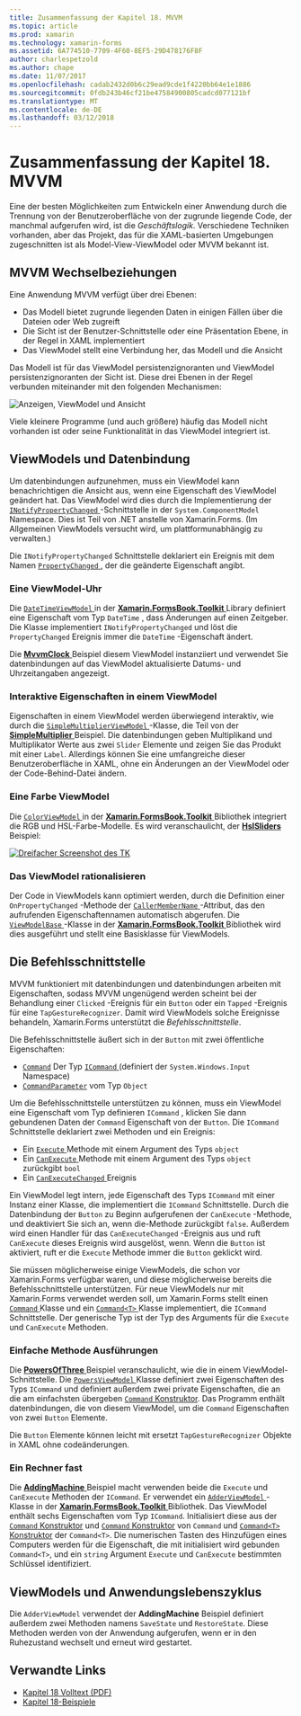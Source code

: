 ```yaml
---
title: Zusammenfassung der Kapitel 18. MVVM
ms.topic: article
ms.prod: xamarin
ms.technology: xamarin-forms
ms.assetid: 6A774510-7709-4F60-8EF5-29D478176F8F
author: charlespetzold
ms.author: chape
ms.date: 11/07/2017
ms.openlocfilehash: cadab2432d0b6c29ead9cde1f4220bb64e1e1886
ms.sourcegitcommit: 0fdb243b46cf21be47584900805cadcd077121bf
ms.translationtype: MT
ms.contentlocale: de-DE
ms.lasthandoff: 03/12/2018
---
```

# <a name="summary-of-chapter-18-mvvm"></a>Zusammenfassung der Kapitel 18. MVVM

Eine der besten Möglichkeiten zum Entwickeln einer Anwendung durch die Trennung von der Benutzeroberfläche von der zugrunde liegende Code, der manchmal aufgerufen wird, ist die *Geschäftslogik*. Verschiedene Techniken vorhanden, aber das Projekt, das für die XAML-basierten Umgebungen zugeschnitten ist als Model-View-ViewModel oder MVVM bekannt ist.

## <a name="mvvm-interrelationships"></a>MVVM Wechselbeziehungen

Eine Anwendung MVVM verfügt über drei Ebenen:

- Das Modell bietet zugrunde liegenden Daten in einigen Fällen über die Dateien oder Web zugreift
- Die Sicht ist der Benutzer-Schnittstelle oder eine Präsentation Ebene, in der Regel in XAML implementiert
- Das ViewModel stellt eine Verbindung her, das Modell und die Ansicht

Das Modell ist für das ViewModel persistenzignoranten und ViewModel persistenzignoranten der Sicht ist. Diese drei Ebenen in der Regel verbunden miteinander mit den folgenden Mechanismen:

![Anzeigen, ViewModel und Ansicht](images/ch18fg03.png "MVVM")

Viele kleinere Programme (und auch größere) häufig das Modell nicht vorhanden ist oder seine Funktionalität in das ViewModel integriert ist.

## <a name="viewmodels-and-data-binding"></a>ViewModels und Datenbindung

Um datenbindungen aufzunehmen, muss ein ViewModel kann benachrichtigen die Ansicht aus, wenn eine Eigenschaft des ViewModel geändert hat. Das ViewModel wird dies durch die Implementierung der [ `INotifyPropertyChanged` ](https://developer.xamarin.com/api/type/System.ComponentModel.INotifyPropertyChanged/) -Schnittstelle in der `System.ComponentModel` Namespace. Dies ist Teil von .NET anstelle von Xamarin.Forms. (Im Allgemeinen ViewModels versucht wird, um plattformunabhängig zu verwalten.)

Die `INotifyPropertyChanged` Schnittstelle deklariert ein Ereignis mit dem Namen [ `PropertyChanged` ](https://developer.xamarin.com/api/type/System.ComponentModel.INotifyPropertyChanged/) , der die geänderte Eigenschaft angibt.

### <a name="a-viewmodel-clock"></a>Eine ViewModel-Uhr

Die [ `DateTimeViewModel` ](https://github.com/xamarin/xamarin-forms-book-samples/blob/master/Libraries/Xamarin.FormsBook.Toolkit/Xamarin.FormsBook.Toolkit/DateTimeViewModel.cs) in der [ **Xamarin.FormsBook.Toolkit** ](https://github.com/xamarin/xamarin-forms-book-samples/tree/master/Libraries/Xamarin.FormsBook.Toolkit/Xamarin.FormsBook.Toolkit) Library definiert eine Eigenschaft vom Typ `DateTime` , dass Änderungen auf einen Zeitgeber. Die Klasse implementiert `INotifyPropertyChanged` und löst die `PropertyChanged` Ereignis immer die `DateTime` -Eigenschaft ändert.

Die [ **MvvmClock** ](https://github.com/xamarin/xamarin-forms-book-samples/tree/master/Chapter18/MvvmClock) Beispiel diesem ViewModel instanziiert und verwendet Sie datenbindungen auf das ViewModel aktualisierte Datums- und Uhrzeitangaben angezeigt.

### <a name="interactive-properties-in-a-viewmodel"></a>Interaktive Eigenschaften in einem ViewModel

Eigenschaften in einem ViewModel werden überwiegend interaktiv, wie durch die [ `SimpleMultiplierViewModel` ](https://github.com/xamarin/xamarin-forms-book-samples/blob/master/Chapter18/SimpleMultiplier/SimpleMultiplier/SimpleMultiplier/SimpleMultiplierViewModel.cs) -Klasse, die Teil von der [ **SimpleMultiplier** ](https://github.com/xamarin/xamarin-forms-book-samples/tree/master/Chapter18/SimpleMultiplier) Beispiel. Die datenbindungen geben Multiplikand und Multiplikator Werte aus zwei `Slider` Elemente und zeigen Sie das Produkt mit einer `Label`. Allerdings können Sie eine umfangreiche dieser Benutzeroberfläche in XAML, ohne ein Änderungen an der ViewModel oder der Code-Behind-Datei ändern.

### <a name="a-color-viewmodel"></a>Eine Farbe ViewModel

Die [ `ColorViewModel` ](https://github.com/xamarin/xamarin-forms-book-samples/blob/master/Libraries/Xamarin.FormsBook.Toolkit/Xamarin.FormsBook.Toolkit/ColorViewModel.cs) in der [ **Xamarin.FormsBook.Toolkit** ](https://github.com/xamarin/xamarin-forms-book-samples/tree/master/Libraries/Xamarin.FormsBook.Toolkit/Xamarin.FormsBook.Toolkit) Bibliothek integriert die RGB und HSL-Farbe-Modelle. Es wird veranschaulicht, der [ **HslSliders** ](https://github.com/xamarin/xamarin-forms-book-samples/tree/master/Chapter18/HslSliders) Beispiel:

[![Dreifacher Screenshot des TK](images/ch18fg08-small.png "HSL-Farbe Modell")](images/ch18fg08-large.png#lightbox "HSL-Farbe-Modell")

### <a name="streamlining-the-viewmodel"></a>Das ViewModel rationalisieren

Der Code in ViewModels kann optimiert werden, durch die Definition einer `OnPropertyChanged` -Methode der [ `CallerMemberName` ](https://developer.xamarin.com/api/type/System.Runtime.CompilerServices.CallerMemberNameAttribute/) -Attribut, das den aufrufenden Eigenschaftennamen automatisch abgerufen. Die [ `ViewModelBase` ](https://github.com/xamarin/xamarin-forms-book-samples/blob/master/Libraries/Xamarin.FormsBook.Toolkit/Xamarin.FormsBook.Toolkit/ViewModelBase.cs) -Klasse in der [ **Xamarin.FormsBook.Toolkit** ](https://github.com/xamarin/xamarin-forms-book-samples/tree/master/Libraries/Xamarin.FormsBook.Toolkit/Xamarin.FormsBook.Toolkit) Bibliothek wird dies ausgeführt und stellt eine Basisklasse für ViewModels.

## <a name="the-command-interface"></a>Die Befehlsschnittstelle

MVVM funktioniert mit datenbindungen und datenbindungen arbeiten mit Eigenschaften, sodass MVVM ungenügend werden scheint bei der Behandlung einer `Clicked` -Ereignis für ein `Button` oder ein `Tapped` -Ereignis für eine `TapGestureRecognizer`. Damit wird ViewModels solche Ereignisse behandeln, Xamarin.Forms unterstützt die *Befehlsschnittstelle*.

Die Befehlsschnittstelle äußert sich in der `Button` mit zwei öffentliche Eigenschaften:

- [`Command`](https://developer.xamarin.com/api/property/Xamarin.Forms.Button.Command/) Der Typ [ `ICommand` ](https://developer.xamarin.com/api/type/System.Windows.Input.ICommand/) (definiert der `System.Windows.Input` Namespace)
- [`CommandParameter`](https://developer.xamarin.com/api/property/Xamarin.Forms.Button.CommandParameter/) vom Typ `Object`

Um die Befehlsschnittstelle unterstützen zu können, muss ein ViewModel eine Eigenschaft vom Typ definieren `ICommand` , klicken Sie dann gebundenen Daten der `Command` Eigenschaft von der `Button`. Die `ICommand` Schnittstelle deklariert zwei Methoden und ein Ereignis:

- Ein [ `Execute` ](https://developer.xamarin.com/api/member/System.Windows.Input.ICommand.Execute/p/System.Object/) Methode mit einem Argument des Typs `object`
- Ein [ `CanExecute` ](https://developer.xamarin.com/api/member/System.Windows.Input.ICommand.CanExecute/p/System.Object/) Methode mit einem Argument des Typs `object` zurückgibt `bool`
- Ein [ `CanExecuteChanged` ](https://developer.xamarin.com/api/event/System.Windows.Input.ICommand.CanExecuteChanged/) Ereignis

Ein ViewModel legt intern, jede Eigenschaft des Typs `ICommand` mit einer Instanz einer Klasse, die implementiert die `ICommand` Schnittstelle. Durch die Datenbindung der `Button` zu Beginn aufgerufenen der `CanExecute` -Methode, und deaktiviert Sie sich an, wenn die-Methode zurückgibt `false`. Außerdem wird einen Handler für das `CanExecuteChanged` -Ereignis aus und ruft `CanExecute` dieses Ereignis wird ausgelöst, wenn. Wenn die `Button` ist aktiviert, ruft er die `Execute` Methode immer die `Button` geklickt wird.

Sie müssen möglicherweise einige ViewModels, die schon vor Xamarin.Forms verfügbar waren, und diese möglicherweise bereits die Befehlsschnittstelle unterstützen. Für neue ViewModels nur mit Xamarin.Forms verwendet werden soll, um Xamarin.Forms stellt einen [ `Command` ](https://developer.xamarin.com/api/type/Xamarin.Forms.Command/) Klasse und ein [ `Command<T>` ](https://developer.xamarin.com/api/type/Xamarin.Forms.Command%3CT%3E/) Klasse implementiert, die `ICommand` Schnittstelle. Der generische Typ ist der Typ des Arguments für die `Execute` und `CanExecute` Methoden.

### <a name="simple-method-executions"></a>Einfache Methode Ausführungen

Die [ **PowersOfThree** ](https://github.com/xamarin/xamarin-forms-book-samples/tree/master/Chapter18/PowersOfThree) Beispiel veranschaulicht, wie die in einem ViewModel-Schnittstelle. Die [ `PowersViewModel` ](https://github.com/xamarin/xamarin-forms-book-samples/blob/master/Chapter18/PowersOfThree/PowersOfThree/PowersOfThree/PowersViewModel.cs) Klasse definiert zwei Eigenschaften des Typs `ICommand` und definiert außerdem zwei private Eigenschaften, die an die am einfachsten übergeben [ `Command` Konstruktor](https://developer.xamarin.com/api/constructor/Xamarin.Forms.Command.Command/p/System.Action/). Das Programm enthält datenbindungen, die von diesem ViewModel, um die `Command` Eigenschaften von zwei `Button` Elemente.

Die `Button` Elemente können leicht mit ersetzt `TapGestureRecognizer` Objekte in XAML ohne codeänderungen.

### <a name="a-calculator-almost"></a>Ein Rechner fast

Die [ **AddingMachine** ](https://github.com/xamarin/xamarin-forms-book-samples/tree/master/Chapter18/AddingMachine) Beispiel macht verwenden beide die `Execute` und `CanExecute` Methoden der `ICommand`. Er verwendet ein [ `AdderViewModel` ](https://github.com/xamarin/xamarin-forms-book-samples/blob/master/Libraries/Xamarin.FormsBook.Toolkit/Xamarin.FormsBook.Toolkit/AdderViewModel.cs) -Klasse in der [ **Xamarin.FormsBook.Toolkit** ](https://github.com/xamarin/xamarin-forms-book-samples/blob/master/Libraries/Xamarin.FormsBook.Toolkit/Xamarin.FormsBook.Toolkit/AdderViewModel.cs) Bibliothek. Das ViewModel enthält sechs Eigenschaften vom Typ `ICommand`. Initialisiert diese aus der [ `Command` Konstruktor](https://developer.xamarin.com/api/constructor/Xamarin.Forms.Command.Command/p/System.Action/) und [ `Command` Konstruktor](https://developer.xamarin.com/api/constructor/Xamarin.Forms.Command.Command/p/System.Action/System.Func%7BSystem.Boolean%7D/) von `Command` und [ `Command<T>` Konstruktor](https://developer.xamarin.com/api/constructor/Xamarin.Forms.Command%3CT%3E.Command%3CT%3E/p/System.Action%7BT%7D/System.Func%7BT,System.Boolean%7D/) der `Command<T>`. Die numerischen Tasten des Hinzufügen eines Computers werden für die Eigenschaft, die mit initialisiert wird gebunden `Command<T>`, und ein `string` Argument `Execute` und `CanExecute` bestimmten Schlüssel identifiziert.

## <a name="viewmodels-and-the-application-lifecycle"></a>ViewModels und Anwendungslebenszyklus

Die `AdderViewModel` verwendet der **AddingMachine** Beispiel definiert außerdem zwei Methoden namens `SaveState` und `RestoreState`. Diese Methoden werden von der Anwendung aufgerufen, wenn er in den Ruhezustand wechselt und erneut wird gestartet.



## <a name="related-links"></a>Verwandte Links

- [Kapitel 18 Volltext (PDF)](https://download.xamarin.com/developer/xamarin-forms-book/XamarinFormsBook-Ch18-Apr2016.pdf)
- [Kapitel 18-Beispiele](https://github.com/xamarin/xamarin-forms-book-samples/tree/master/Chapter18)
